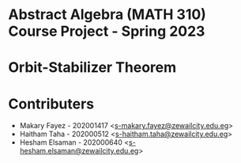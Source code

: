 # Abstract Algebra (MATH 310) Course Project - Spring 2023

# Orbit-Stabilizer Theorem

# Contributers
- Makary Fayez - 202001417 <<s-makary.fayez@zewailcity.edu.eg>>
- Haitham Taha - 202000512 <<s-haitham.taha@zewailcity.edu.eg>>
- Hesham Elsaman - 202000640 <<s-hesham.elsaman@zewailcity.edu.eg>>
